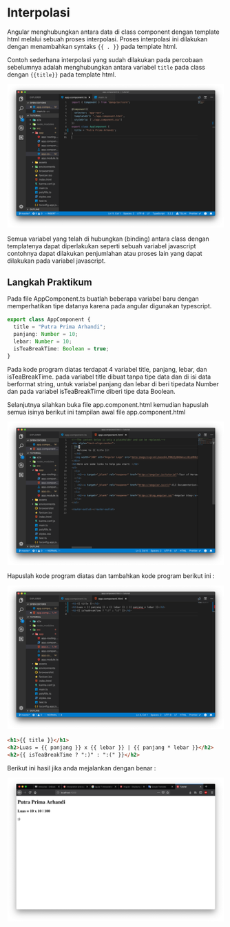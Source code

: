 # Interpolasi

Angular menghubungkan antara data di class component dengan template html melalui sebuah proses interpolasi. Proses interpolasi ini dilakukan dengan menambahkan syntaks `{{ . }}` pada template html.

Contoh sederhana interpolasi yang sudah dilakukan pada percobaan sebelumnya adalah menghubungkan antara variabel `title` pada class dengan `{{title}}` pada template html.

![interpolasi](diagrams/interpolasi.png)

Semua variabel yang telah di hubungkan (binding) antara class dengan templatenya dapat diperlakukan seperti sebuah variabel javascript contohnya dapat dilakukan penjumlahan atau proses lain yang dapat dilakukan pada variabel javascript.

## Langkah Praktikum

Pada file AppComponent.ts buatlah beberapa variabel baru dengan memperhatikan tipe datanya karena pada angular digunakan typescript.

```typescript
export class AppComponent {
  title = "Putra Prima Arhandi";
  panjang: Number = 10;
  lebar: Number = 10;
  isTeaBreakTime: Boolean = true;
}
```

Pada kode program diatas terdapat 4 variabel title, panjang, lebar, dan isTeaBreakTime. pada variabel title dibuat tanpa tipe data dan di isi data berformat string, untuk variabel panjang dan lebar di beri tipedata Number dan pada variabel isTeaBreakTime diberi tipe data Boolean.

Selanjutnya silahkan buka file app.component.html kemudian hapuslah semua isinya berikut ini tampilan awal file app.component.html

![appcomhtml](diagrams/appcomhtml.png)

Hapuslah kode program diatas dan tambahkan kode program berikut ini :

![appcomnew](diagrams/appcomhtmlnew.png)

```html
<h1>{{ title }}</h1>
<h2>Luas = {{ panjang }} x {{ lebar }} | {{ panjang * lebar }}</h2>
<h2>{{ isTeaBreakTime ? ":)" : ":(" }}</h2>
```

Berikut ini hasil jika anda mejalankan dengan benar :

![appcomhtmlend](diagrams/appcomhtmlend.png)
